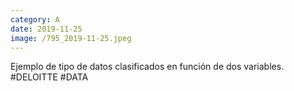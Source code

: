```yaml
--- 
category: A 
date: 2019-11-25 
image: /795_2019-11-25.jpeg 
--- 
```


Ejemplo de tipo de datos clasificados en función de dos variables. #DELOITTE #DATA